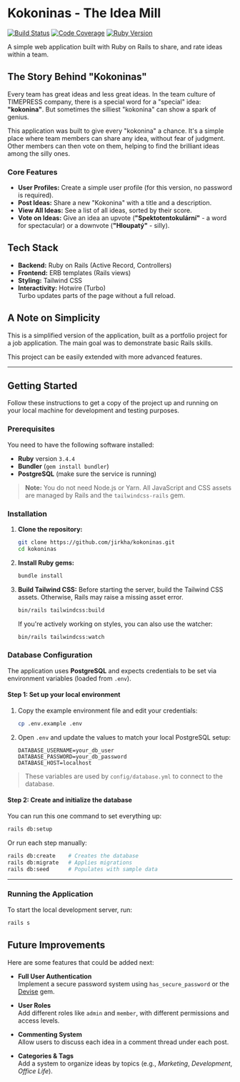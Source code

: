 # Kokoninas - The Idea Mill

[![Build Status](https://img.shields.io/badge/build-passing-green)](https://github.com)
[![Code Coverage](https://img.shields.io/badge/coverage-N/A-lightgrey)](https://github.com)
[![Ruby Version](https://img.shields.io/badge/ruby-3.4.4-red)](https://www.ruby-lang.org)

A simple web application built with Ruby on Rails to share, and rate ideas within a team.

## The Story Behind "Kokoninas"

Every team has great ideas and less great ideas. In the team culture of TIMEPRESS company, there is a special word for a "special" idea: **"kokonina"**. But sometimes the silliest "kokonina" can show a spark of genius.

This application was built to give every "kokonina" a chance. It's a simple place where team members can share any idea, without fear of judgment. Other members can then vote on them, helping to find the brilliant ideas among the silly ones.

### Core Features

* **User Profiles:** Create a simple user profile (for this version, no password is required).
* **Post Ideas:** Share a new "Kokonina" with a title and a description.
* **View All Ideas:** See a list of all ideas, sorted by their score.
* **Vote on Ideas:** Give an idea an upvote (**"Spektotentokulární"** - a word for spectacular) or a downvote (**"Hloupatý"** - silly).

## Tech Stack

- **Backend:** Ruby on Rails (Active Record, Controllers)
- **Frontend:** ERB templates (Rails views)
- **Styling:** Tailwind CSS
- **Interactivity:** Hotwire (Turbo)  
  Turbo updates parts of the page without a full reload.

## A Note on Simplicity

This is a simplified version of the application, built as a portfolio project for a job application. The main goal was to demonstrate basic Rails skills.

This project can be easily extended with more advanced features.

---

## Getting Started

Follow these instructions to get a copy of the project up and running on your local machine for development and testing purposes.

### Prerequisites

You need to have the following software installed:

- **Ruby** version `3.4.4`
- **Bundler** (`gem install bundler`)
- **PostgreSQL** (make sure the service is running)

> **Note:** You do not need Node.js or Yarn. All JavaScript and CSS assets are managed by Rails and the `tailwindcss-rails` gem.

### Installation

1.  **Clone the repository:**
    ```bash
    git clone https://github.com/jirkha/kokoninas.git
    cd kokoninas
    ```

2.  **Install Ruby gems:**
    ```bash
    bundle install
    ```

3.  **Build Tailwind CSS:**
    Before starting the server, build the Tailwind CSS assets. Otherwise, Rails may raise a missing asset error.
    ```bash
    bin/rails tailwindcss:build
    ```

    If you're actively working on styles, you can also use the watcher:
    ```bash
    bin/rails tailwindcss:watch
    ```

### Database Configuration

The application uses **PostgreSQL** and expects credentials to be set via environment variables (loaded from `.env`).

#### Step 1: Set up your local environment

1. Copy the example environment file and edit your credentials:
   ```bash
   cp .env.example .env
   ```
2. Open `.env` and update the values to match your local PostgreSQL setup:
   ```env
   DATABASE_USERNAME=your_db_user
   DATABASE_PASSWORD=your_db_password
   DATABASE_HOST=localhost
   ```
> These variables are used by `config/database.yml` to connect to the database.

#### Step 2: Create and initialize the database

You can run this one command to set everything up:
```bash
rails db:setup
```

Or run each step manually:
```bash
rails db:create    # Creates the database
rails db:migrate   # Applies migrations
rails db:seed      # Populates with sample data
```

---

### Running the Application

To start the local development server, run:
```bash
rails s
```

## Future Improvements

Here are some features that could be added next:

- **Full User Authentication**  
  Implement a secure password system using `has_secure_password` or the [Devise](https://github.com/heartcombo/devise) gem.

- **User Roles**  
  Add different roles like `admin` and `member`, with different permissions and access levels.

- **Commenting System**  
  Allow users to discuss each idea in a comment thread under each post.

- **Categories & Tags**  
  Add a system to organize ideas by topics (e.g., *Marketing*, *Development*, *Office Life*).

